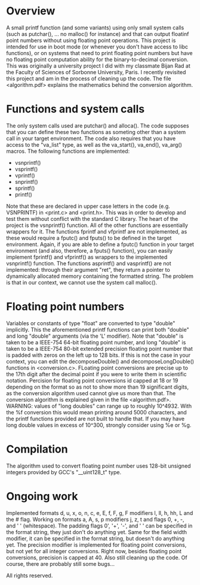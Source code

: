# Overview
A small printf function (and some variants) using only small system calls (such as putchar(), ... no malloc() for instance) and that can output floatinf point numbers without using floating point operations. This project is intended for use in boot mode (or whenever you don't have access to libc functions), or on systems that need to print floating point numbers but have no floating point computation ability for the binary-to-decimal conversion.
This was originally a university project I did with my classmate Bijan Rad at the Faculty of Sciences of Sorbonne University, Paris.
I recently revisited this project and am in the process of cleaning up the code.
The file <algorithm.pdf> explains the mathematics behind the conversion algorithm.

# Functions and system calls
The only system calls used are putchar() and alloca(). The code supposes that you can define these two functions as someting other than a system call in your target environment. The code also requires that you have access to the "va_list" type, as well as the va_start(), va_end(), va_arg() macros.
The following functions are implemented:
- vsnprintf()
- vsprintf()
- vprintf()
- snprintf()
- sprintf()
- printf()

Note that these are declared in upper case letters in the code (e.g. VSNPRINTF) in <print.c> and <print.h>. This was in order to develop and test them without conflict with the standard C library.
The heart of the project is the vsnprintf() function. All of the other functions are essentially wrappers for it.
The functions fprintf and vfprintf are not implemented, as these would require a fputc() and fputs() to be defined in the target environment. Again, if you are able to define a fputc() function in your target environment (and also, therefore, a fputs() function), you can easily implement fprintf() and vfprintf() as wrappers to the implemented vsnprintf() function.
The functions asprintf() and vasprintf() are not implemented: through their argument "ret", they return a pointer to dynamically allocated memory containing the formatted string. The problem is that in our context, we cannot use the system call malloc().

# Floating point numbers
Variables or constants of type "float" are converted to type "double" implicitly.
This the aforementioned printf functions can print both "double" and long "double" arguments (via the 'L' modifier).
Note that "double" is taken to be a IEEE-754 64-bit floating point number, and long "double" is taken to be a IEEE-754 80-bit extended precision floating point number that is padded with zeros on the left up to 128 bits. If this is not the case in your context, you can edit the decomposeDouble() and decomposeLongDouble() functions in <conversion.c>.
FLoating point conversions are precise up to the 17th digit after the decimal point if you were to write them in scientific notation.
Percision for floating point conversions id capped at 18 or 19 depending on the format so as not to show more than 19 significant digits, as the conversion algorithm used cannot give us more than that.
The conversion algorithm is explained given in the file <algorithm.pdf>.
WARNING: values of "long doubles" can range up to roughly 10^4932. With the %f conversion this would mean printing around 5000 characters, and the printf functions provided are not built to handle that. If you may have long double values in excess of 10^300, strongly consider using %e or %g.

# Compilation
The algorithm used to convert floating point number uses 128-bit unsigned integers provided by GCC's "__uint128_t" type.

# Ongoing work
Implemented formats  d, u, x, o, n, c, e, E, f, F, g, F  modifiers l, ll, h, hh, L  and the  #  flag.
Working on formats  a, A, s, p  modifiers j, z, t and flags  0, +, -, and ' ' (whitespace).
The padding flags  0', '+', '-', and ' '  can be specified in the format string, they just don't do anything yet.
Same for the field width modifier, it can be specified in the format string, but doesn't do anything yet.
The precision modifier is implemented for floating point conversions, but not yet for all integer conversions.
Right now, besides floating point conversions, precision is capped at 40.
Also still cleaning up the code.
Of course, there are probably still some bugs...


All rights reserved.
